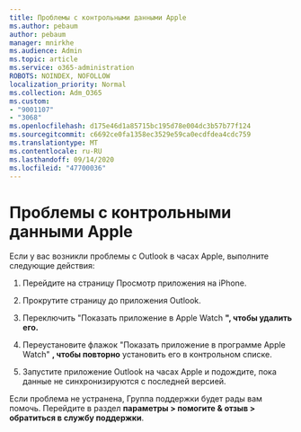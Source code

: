 ```yaml
---
title: Проблемы с контрольными данными Apple
ms.author: pebaum
author: pebaum
manager: mnirkhe
ms.audience: Admin
ms.topic: article
ms.service: o365-administration
ROBOTS: NOINDEX, NOFOLLOW
localization_priority: Normal
ms.collection: Adm_O365
ms.custom:
- "9001107"
- "3068"
ms.openlocfilehash: d175e46d1a85715bc195d78e004dc3b57b77f124
ms.sourcegitcommit: c6692ce0fa1358ec3529e59ca0ecdfdea4cdc759
ms.translationtype: MT
ms.contentlocale: ru-RU
ms.lasthandoff: 09/14/2020
ms.locfileid: "47700036"
---
```

# <a name="trouble-with-the-apple-watch"></a>Проблемы с контрольными данными Apple

Если у вас возникли проблемы с Outlook в часах Apple, выполните следующие действия: 

1. Перейдите на страницу Просмотр приложения на iPhone.

2. Прокрутите страницу до приложения Outlook.

3. Переключить "Показать приложение в Apple Watch **", чтобы удалить его.**

4. Переустановите флажок "Показать приложение в программе Apple Watch" **, чтобы повторно** установить его в контрольном списке.

5. Запустите приложение Outlook на часах Apple и подождите, пока данные не синхронизируются с последней версией. 

Если проблема не устранена, Группа поддержки будет рады вам помочь. Перейдите в раздел **параметры > помогите & отзыв > обратиться в службу поддержки**. 
